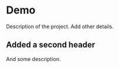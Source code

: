 # Demo
Description of the project.
Add other details.

## Added a second header
And some description.
